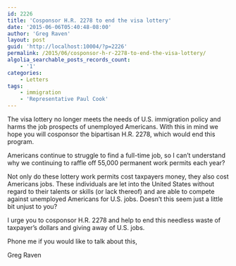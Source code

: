 ```yaml
---
id: 2226
title: 'Cosponsor H.R. 2278 to end the visa lottery'
date: '2015-06-06T05:40:48-08:00'
author: 'Greg Raven'
layout: post
guid: 'http://localhost:10004/?p=2226'
permalink: /2015/06/cosponsor-h-r-2278-to-end-the-visa-lottery/
algolia_searchable_posts_records_count:
    - '1'
categories:
    - Letters
tags:
    - immigration
    - 'Representative Paul Cook'
---
```


The visa lottery no longer meets the needs of U.S. immigration policy and harms the job prospects of unemployed Americans. With this in mind we hope you will cosponsor the bipartisan H.R. 2278, which would end this program.

Americans continue to struggle to find a full-time job, so I can’t understand why we continuing to raffle off 55,000 permanent work permits each year?

Not only do these lottery work permits cost taxpayers money, they also cost Americans jobs. These individuals are let into the United States without regard to their talents or skills (or lack thereof) and are able to compete against unemployed Americans for U.S. jobs. Doesn’t this seem just a little bit unjust to you?

I urge you to cosponsor H.R. 2278 and help to end this needless waste of taxpayer’s dollars and giving away of U.S. jobs.

Phone me if you would like to talk about this,

Greg Raven